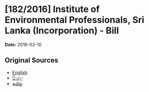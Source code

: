# [182/2016] Institute of Environmental Professionals, Sri Lanka (Incorporation) - Bill

**Date:** 2016-02-10

## Original Sources

- [English](https://documents.gov.lk/view/bills/2016/2/182-2016_E.pdf)
- [සිංහල](https://documents.gov.lk/view/bills/2016/2/182-2016_S.pdf)
- [தமிழ்](https://documents.gov.lk/view/bills/2016/2/182-2016_T.pdf)
